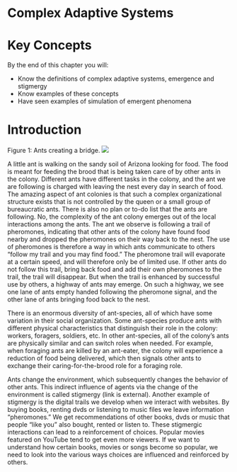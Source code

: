 # Complex Adaptive Systems

# Key Concepts


By the end of this chapter you will:

* Know the definitions of complex adaptive systems, emergence and stigmergy
* Know examples of these concepts
* Have seen examples of simulation of emergent phenomena




# Introduction

Figure 1: Ants creating a bridge.
![](https://raw.githubusercontent.com/comses/intro-to-abm/master/assets/images/CH_1_Fig_1_Ants.png)


A little ant is walking on the sandy soil of Arizona looking for food. The food is meant for feeding the brood that is being taken care of by other ants in the colony. Different ants have different tasks in the colony, and the ant we are following is charged with leaving the nest every day in search of food. The amazing aspect of ant colonies is that such a complex organizational structure exists that is not controlled by the queen or a small group of bureaucratic ants. There is also no plan or to-do list that the ants are following. No, the complexity of the ant colony emerges out of the local interactions among the ants. The ant we observe is following a trail of pheromones, indicating that other ants of the colony have found food nearby and dropped the pheromones on their way back to the nest. The use of pheromones is therefore a way in which ants communicate to others “follow my trail and you may find food.” The pheromone trail will evaporate at a certain speed, and will therefore only be of limited use. If other ants do not follow this trail, bring back food and add their own pheromones to the trail, the trail will disappear. But when the trail is enhanced by successful use by others, a highway of ants may emerge. On such a highway, we see one lane of ants empty handed following the pheromone signal, and the other lane of ants bringing food back to the nest.

There is an enormous diversity of ant-species, all of which have some variation in their social organization. Some ant-species produce ants with different physical characteristics that distinguish their role in the colony: workers, foragers, soldiers, etc. In other ant-species, all of the colony’s ants are physically similar and can switch roles when needed. For example, when foraging ants are killed by an ant-eater, the colony will experience a reduction of food being delivered, which then signals other ants to exchange their caring-for-the-brood role for a foraging role.

Ants change the environment, which subsequently changes the behavior of other ants. This indirect influence of agents via the change of the environment is called stigmergy (link is external). Another example of stigmergy is the digital trails we develop when we interact with websites. By buying books, renting dvds or listening to music files we leave information “pheromones.” We get recommendations of other books, dvds or music that people “like you” also bought, rented or listen to. These stigmergic interactions can lead to a reinforcement of choices. Popular movies featured on YouTube tend to get even more viewers. If we want to understand how certain books, movies or songs become so popular, we need to look into the various ways choices are influenced and reinforced by others.
